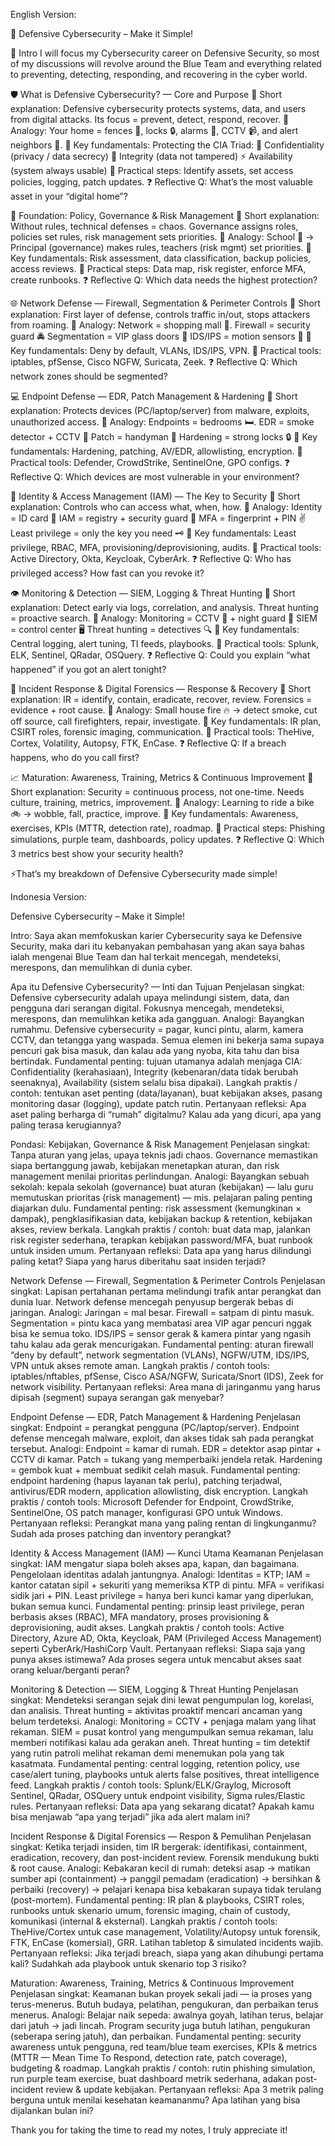 English Version:

🔵 Defensive Cybersecurity – Make it Simple!

🚀 Intro
I will focus my Cybersecurity career on Defensive Security, so most of my discussions will revolve around the Blue Team and everything related to preventing, detecting, responding, and recovering in the cyber world.

🛡️ What is Defensive Cybersecurity? — Core and Purpose
🔹 Short explanation: Defensive cybersecurity protects systems, data, and users from digital attacks. Its focus = prevent, detect, respond, recover.
🔹 Analogy: Your home = fences 🏡, locks 🔒, alarms 🚨, CCTV 📹, and alert neighbors 👀.
🔹 Key fundamentals: Protecting the CIA Triad:
🔑 Confidentiality (privacy / data secrecy)
🧩 Integrity (data not tampered)
⚡ Availability (system always usable)
🔹 Practical steps: Identify assets, set access policies, logging, patch updates.
❓ Reflective Q: What’s the most valuable asset in your “digital home”?

📜 Foundation: Policy, Governance & Risk Management
🔹 Short explanation: Without rules, technical defenses = chaos. Governance assigns roles, policies set rules, risk management sets priorities.
🔹 Analogy: School 🏫 → Principal (governance) makes rules, teachers (risk mgmt) set priorities.
🔹 Key fundamentals: Risk assessment, data classification, backup policies, access reviews.
🔹 Practical steps: Data map, risk register, enforce MFA, create runbooks.
❓ Reflective Q: Which data needs the highest protection?

🌐 Network Defense — Firewall, Segmentation & Perimeter Controls
🔹 Short explanation: First layer of defense, controls traffic in/out, stops attackers from roaming.
🔹 Analogy: Network = shopping mall 🏬.
Firewall = security guard 🚔
Segmentation = VIP glass doors 🚪
IDS/IPS = motion sensors 🎥
🔹 Key fundamentals: Deny by default, VLANs, IDS/IPS, VPN.
🔹 Practical tools: iptables, pfSense, Cisco NGFW, Suricata, Zeek.
❓ Reflective Q: Which network zones should be segmented?

💻 Endpoint Defense — EDR, Patch Management & Hardening
🔹 Short explanation: Protects devices (PC/laptop/server) from malware, exploits, unauthorized access.
🔹 Analogy: Endpoints = bedrooms 🛏️.
EDR = smoke detector + CCTV 🚨
Patch = handyman 🔧
Hardening = strong locks 🔒
🔹 Key fundamentals: Hardening, patching, AV/EDR, allowlisting, encryption.
🔹 Practical tools: Defender, CrowdStrike, SentinelOne, GPO configs.
❓ Reflective Q: Which devices are most vulnerable in your environment?

🔑 Identity & Access Management (IAM) — The Key to Security
🔹 Short explanation: Controls who can access what, when, how.
🔹 Analogy:
Identity = ID card 🪪
IAM = registry + security guard 👮
MFA = fingerprint + PIN ✌️
Least privilege = only the key you need 🗝️
🔹 Key fundamentals: Least privilege, RBAC, MFA, provisioning/deprovisioning, audits.
🔹 Practical tools: Active Directory, Okta, Keycloak, CyberArk.
❓ Reflective Q: Who has privileged access? How fast can you revoke it?

👁️ Monitoring & Detection — SIEM, Logging & Threat Hunting
🔹 Short explanation: Detect early via logs, correlation, and analysis. Threat hunting = proactive search.
🔹 Analogy:
Monitoring = CCTV 🎥 + night guard 🌙
SIEM = control center 🖥️
Threat hunting = detectives 🔍
🔹 Key fundamentals: Central logging, alert tuning, TI feeds, playbooks.
🔹 Practical tools: Splunk, ELK, Sentinel, QRadar, OSQuery.
❓ Reflective Q: Could you explain “what happened” if you got an alert tonight?

🚨 Incident Response & Digital Forensics — Response & Recovery
🔹 Short explanation: IR = identify, contain, eradicate, recover, review. Forensics = evidence + root cause.
🔹 Analogy: Small house fire 🔥 → detect smoke, cut off source, call firefighters, repair, investigate.
🔹 Key fundamentals: IR plan, CSIRT roles, forensic imaging, communication.
🔹 Practical tools: TheHive, Cortex, Volatility, Autopsy, FTK, EnCase.
❓ Reflective Q: If a breach happens, who do you call first?

📈 Maturation: Awareness, Training, Metrics & Continuous Improvement
🔹 Short explanation: Security = continuous process, not one-time. Needs culture, training, metrics, improvement.
🔹 Analogy: Learning to ride a bike 🚲 → wobble, fall, practice, improve.
🔹 Key fundamentals: Awareness, exercises, KPIs (MTTR, detection rate), roadmap.
🔹 Practical steps: Phishing simulations, purple team, dashboards, policy updates.
❓ Reflective Q: Which 3 metrics best show your security health?

⚡That’s my breakdown of Defensive Cybersecurity made simple!


Indonesia Version: 


Defensive Cybersecurity – Make it Simple!

Intro: 
Saya  akan memfokuskan karier Cybersecurity saya ke Defensive Security, maka dari itu kebanyakan pembahasan yang akan saya bahas ialah mengenai Blue Team dan hal terkait mencegah, mendeteksi, merespons, dan memulihkan di dunia cyber.


Apa itu Defensive Cybersecurity? — Inti dan Tujuan
Penjelasan singkat: Defensive cybersecurity adalah upaya melindungi sistem, data, dan pengguna dari serangan digital. Fokusnya mencegah, mendeteksi, merespons, dan memulihkan ketika ada gangguan.
Analogi: Bayangkan rumahmu. Defensive cybersecurity = pagar, kunci pintu, alarm, kamera CCTV, dan tetangga yang waspada. Semua elemen ini bekerja sama supaya pencuri gak bisa masuk, dan kalau ada yang nyoba, kita tahu dan bisa bertindak.
Fundamental penting: tujuan utamanya adalah menjaga CIA: Confidentiality (kerahasiaan), Integrity (kebenaran/data tidak berubah seenaknya), Availability (sistem selalu bisa dipakai).
Langkah praktis / contoh: tentukan aset penting (data/layanan), buat kebijakan akses, pasang monitoring dasar (logging), update patch rutin.
Pertanyaan refleksi: Apa aset paling berharga di “rumah” digitalmu? Kalau ada yang dicuri, apa yang paling terasa kerugiannya?


Pondasi: Kebijakan, Governance & Risk Management
Penjelasan singkat: Tanpa aturan yang jelas, upaya teknis jadi chaos. Governance memastikan siapa bertanggung jawab, kebijakan menetapkan aturan, dan risk management menilai prioritas perlindungan.
Analogi: Bayangkan sebuah sekolah: kepala sekolah (governance) buat aturan (kebijakan) — lalu guru memutuskan prioritas (risk management) — mis. pelajaran paling penting diajarkan dulu.
Fundamental penting: risk assessment (kemungkinan × dampak), pengklasifikasian data, kebijakan backup & retention, kebijakan akses, review berkala.
Langkah praktis / contoh: buat data map, jalankan risk register sederhana, terapkan kebijakan password/MFA, buat runbook untuk insiden umum.
Pertanyaan refleksi: Data apa yang harus dilindungi paling ketat? Siapa yang harus diberitahu saat insiden terjadi?


Network Defense — Firewall, Segmentation & Perimeter Controls
Penjelasan singkat: Lapisan pertahanan pertama melindungi trafik antar perangkat dan dunia luar. Network defense mencegah penyusup bergerak bebas di jaringan.
Analogi: Jaringan = mal besar. Firewall = satpam di pintu masuk. Segmentation = pintu kaca yang membatasi area VIP agar pencuri nggak bisa ke semua toko. IDS/IPS = sensor gerak & kamera pintar yang ngasih tahu kalau ada gerak mencurigakan.
Fundamental penting: aturan firewall “deny by default”, network segmentation (VLANs), NGFW/UTM, IDS/IPS, VPN untuk akses remote aman.
Langkah praktis / contoh tools: iptables/nftables, pfSense, Cisco ASA/NGFW, Suricata/Snort (IDS), Zeek for network visibility.
Pertanyaan refleksi: Area mana di jaringanmu yang harus dipisah (segment) supaya serangan gak menyebar?


Endpoint Defense — EDR, Patch Management & Hardening
Penjelasan singkat: Endpoint = perangkat pengguna (PC/laptop/server). Endpoint defense mencegah malware, exploit, dan akses tidak sah pada perangkat tersebut.
Analogi: Endpoint = kamar di rumah. EDR = detektor asap pintar + CCTV di kamar. Patch = tukang yang memperbaiki jendela retak. Hardening = gembok kuat + membuat sedikit celah masuk.
Fundamental penting: endpoint hardening (hapus layanan tak perlu), patching terjadwal, antivirus/EDR modern, application allowlisting, disk encryption.
Langkah praktis / contoh tools: Microsoft Defender for Endpoint, CrowdStrike, SentinelOne, OS patch manager, konfigurasi GPO untuk Windows.
Pertanyaan refleksi: Perangkat mana yang paling rentan di lingkunganmu? Sudah ada proses patching dan inventory perangkat?


Identity & Access Management (IAM) — Kunci Utama Keamanan
Penjelasan singkat: IAM mengatur siapa boleh akses apa, kapan, dan bagaimana. Pengelolaan identitas adalah jantungnya.
Analogi: Identitas = KTP; IAM = kantor catatan sipil + sekuriti yang memeriksa KTP di pintu. MFA = verifikasi sidik jari + PIN. Least privilege = hanya beri kunci kamar yang diperlukan, bukan semua kunci.
Fundamental penting: prinsip least privilege, peran berbasis akses (RBAC), MFA mandatory, proses provisioning & deprovisioning, audit akses.
Langkah praktis / contoh tools: Active Directory, Azure AD, Okta, Keycloak, PAM (Privileged Access Management) seperti CyberArk/HashiCorp Vault.
Pertanyaan refleksi: Siapa saja yang punya akses istimewa? Ada proses segera untuk mencabut akses saat orang keluar/berganti peran?


Monitoring & Detection — SIEM, Logging & Threat Hunting
Penjelasan singkat: Mendeteksi serangan sejak dini lewat pengumpulan log, korelasi, dan analisis. Threat hunting = aktivitas proaktif mencari ancaman yang belum terdeteksi.
Analogi: Monitoring = CCTV + penjaga malam yang lihat rekaman. SIEM = pusat kontrol yang mengumpulkan semua rekaman, lalu memberi notifikasi kalau ada gerakan aneh. Threat hunting = tim detektif yang rutin patroli melihat rekaman demi menemukan pola yang tak kasatmata.
Fundamental penting: central logging, retention policy, use case/alert tuning, playbooks untuk alerts false positives, threat intelligence feed.
Langkah praktis / contoh tools: Splunk/ELK/Graylog, Microsoft Sentinel, QRadar, OSQuery untuk endpoint visibility, Sigma rules/Elastic rules.
Pertanyaan refleksi: Data apa yang sekarang dicatat? Apakah kamu bisa menjawab “apa yang terjadi” jika ada alert malam ini?


Incident Response & Digital Forensics — Respon & Pemulihan
Penjelasan singkat: Ketika terjadi insiden, tim IR bergerak: identifikasi, containment, eradication, recovery, dan post-incident review. Forensik mendukung bukti & root cause.
Analogi: Kebakaran kecil di rumah: deteksi asap → matikan sumber api (containment) → panggil pemadam (eradication) → bersihkan & perbaiki (recovery) → pelajari kenapa bisa kebakaran supaya tidak terulang (post-mortem).
Fundamental penting: IR plan & playbooks, CSIRT roles, runbooks untuk skenario umum, forensic imaging, chain of custody, komunikasi (internal & eksternal).
Langkah praktis / contoh tools: TheHive/Cortex untuk case management, Volatility/Autopsy untuk forensik, FTK, EnCase (komersial), GRR. Latihan tabletop & simulated incidents wajib.
Pertanyaan refleksi: Jika terjadi breach, siapa yang akan dihubungi pertama kali? Sudahkah ada playbook untuk skenario top 3 risiko?


Maturation: Awareness, Training, Metrics & Continuous Improvement
Penjelasan singkat: Keamanan bukan proyek sekali jadi — ia proses yang terus-menerus. Butuh budaya, pelatihan, pengukuran, dan perbaikan terus menerus.
Analogi: Belajar naik sepeda: awalnya goyah, latihan terus, belajar dari jatuh → jadi lincah. Program security juga butuh latihan, pengukuran (seberapa sering jatuh), dan perbaikan.
Fundamental penting: security awareness untuk pengguna, red team/blue team exercises, KPIs & metrics (MTTR — Mean Time To Respond, detection rate, patch coverage), budgeting & roadmap.
Langkah praktis / contoh: rutin phishing simulation, run purple team exercise, buat dashboard metrik sederhana, adakan post-incident review & update kebijakan.
Pertanyaan refleksi: Apa 3 metrik paling berguna untuk menilai kesehatan keamananmu? Apa latihan yang bisa dijalankan bulan ini?


Thank you for taking the time to read my notes, I truly appreciate it!
